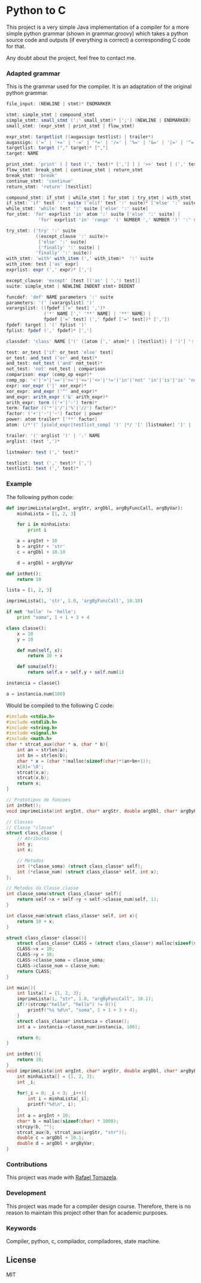 # Python to C

This project is a very simple Java implementation of a compiler for a more simple python grammar (shown in grammar.groovy) which takes a python source code and outputs (if everything is correct) a corresponding C code for that.

Any doubt about the project, feel free to contact me.

### Adapted grammar

This is the grammar used for the compiler. It is an adaptation of the original python grammar.

```groovy
file_input: (NEWLINE | stmt)* ENDMARKER

stmt: simple_stmt | compound_stmt
simple_stmt: small_stmt (';' small_stmt)* [';'] (NEWLINE | ENDMARKER)
small_stmt: (expr_stmt | print_stmt | flow_stmt)

expr_stmt: targetlist ((augassign testlist) | trailer*)
augassign: ('=' | '+=' | '-=' | '*=' | '/=' | '%=' | '&=' | '|=' | '^=')
targetlist: target ("," target)* [","]
target: NAME

print_stmt: 'print' ( [ test (',' test)* [','] ] | '>>' test [ (',' test)+ [','] ] )
flow_stmt: break_stmt | continue_stmt | return_stmt 
break_stmt: 'break'
continue_stmt: 'continue'
return_stmt: 'return' [testlist]

compound_stmt: if_stmt | while_stmt | for_stmt | try_stmt | with_stmt | funcdef | classdef
if_stmt: 'if' test ':' suite ('elif' test ':' suite)* ['else' ':' suite]
while_stmt: 'while' test ':' suite ['else' ':' suite]
for_stmt: 'for' exprlist 'in' atom ':' suite ['else' ':' suite] |
	  		'for' exprlist 'in' 'range' '(' NUMBER ',' NUMBER ')' ':' suite ['else' ':' suite] 

try_stmt: ('try' ':' suite
		   ((except_clause ':' suite)+
			['else' ':' suite]
			['finally' ':' suite] |
		   'finally' ':' suite))
with_stmt: 'with' with_item (',' with_item)*  ':' suite
with_item: test ['as' expr]
exprlist: expr (',' expr)* [',']

except_clause: 'except' [test [('as' | ',') test]]
suite: simple_stmt | NEWLINE INDENT stmt+ DEDENT

funcdef: 'def' NAME parameters ':' suite
parameters: '(' [varargslist] ')'
varargslist: ((fpdef ['=' test] ',')*
			  ('*' NAME [',' '**' NAME] | '**' NAME) |
			  fpdef ['=' test] (',' fpdef ['=' test])* [','])
fpdef: target | '(' fplist ')'
fplist: fpdef (',' fpdef)* [',']

classdef: 'class' NAME ['(' ([atom [',' atom]* | [testlist]) ] ')'] ':' suite

test: or_test ['if' or_test 'else' test]
or_test: and_test ('or' and_test)*
and_test: not_test ('and' not_test)*
not_test: 'not' not_test | comparison
comparison: expr (comp_op expr)*
comp_op: '<'|'>'|'=='|'>='|'<='|'<>'|'!='|'in'|'not' 'in'|'is'|'is' 'not'
expr: xor_expr ('|' xor_expr)*
xor_expr: and_expr ('^' and_expr)*
and_expr: arith_expr ('&' arith_expr)*
arith_expr: term (('+'|'-') term)*
term: factor (('*'|'/'|'%'|'//') factor)*
factor: ('+'|'-'|'~') factor | power
power: atom trailer* ['**' factor]
atom: (/*'(' [yield_expr|testlist_comp] ')' |*/ '[' [listmaker] ']' | '`' testlist1 '`' | NAME | NUMBER | STRING+)

trailer: '(' arglist ')' | '.' NAME
arglist: (test ',')*

listmaker: test (',' test)* 

testlist: test (',' test)* [',']
testlist1: test (',' test)*
```

### Example

The following python code:

```python
def imprimeLista(argInt, argStr, argDbl, argByFuncCall, argByVar):
	minhaLista = [1, 2, 3]

	for i in minhaLista:
		print i

	a = argInt + 10
	b = argStr + 'str'
	c = argDbl + 10.10

	d = argDbl + argByVar

def intRet():
	return 10

lista = [1, 2, 3]

imprimeLista(1, 'str', 1.0, 'argByFuncCall', 10.10)

if not 'hello' != 'hello':
	print "soma", 1 + 1 + 3 + 4

class classe():
	x = 10
	y = 10

	def num(self, x):
		return 10 + x

	def soma(self):
		return self.x + self.y + self.num(1)

instancia = classe()

a = instancia.num(100)
```

Would be compiled to the following C code:

```c
#include <stdio.h>
#include <stdlib.h>
#include <string.h>
#include <signal.h>
#include <math.h>
char * strcat_aux(char * a, char * b){
	int an = strlen(a);
	int bn = strlen(b);
	char * x = (char *)malloc(sizeof(char)*(an+bn+1));
	x[0]='\0';
	strcat(x,a);
	strcat(x,b);
	return x;
}

// Prototipos de funcoes
int intRet();
void imprimeLista(int argInt, char* argStr, double argDbl, char* argByFuncCall, double argByVar);

// Classes
// Classe "classe"
struct class_classe {
	// Atributos
	int y;
	int x;

	// Metodos
	int (*classe_soma) (struct class_classe* self);
	int (*classe_num) (struct class_classe* self, int x);
};

// Metodos da Classe classe
int classe_soma(struct class_classe* self){
	return self->x + self->y + self->classe_num(self, 1);
}

int classe_num(struct class_classe* self, int x){
	return 10 + x;
}

struct class_classe* classe(){
	struct class_classe* CLASS = (struct class_classe*) malloc(sizeof(struct class_classe));
	CLASS->x = 10;
	CLASS->y = 10;
	CLASS->classe_soma = classe_soma;
	CLASS->classe_num = classe_num;
	return CLASS;
}

int main(){
	int lista[] = {1, 2, 3};
	imprimeLista(1, "str", 1.0, "argByFuncCall", 10.1);
	if(!(strcmp("hello", "hello") != 0)){
		printf("%s %d\n", "soma", 1 + 1 + 3 + 4);
	}
	struct class_classe* instancia = classe();
	int a = instancia->classe_num(instancia, 100);

	return 0;
}

int intRet(){
	return 10;
}
void imprimeLista(int argInt, char* argStr, double argDbl, char* argByFuncCall, double argByVar){
	int minhaLista[] = {1, 2, 3};
	int _i;
	
	for(_i = 0; _i < 3; _i++){
		int i = minhaLista[_i];
		printf("%d\n", i);
	}
	int a = argInt + 10;
	char* b = malloc(sizeof(char) * 1000);
	strcpy(b, "");
	strcat_aux(b, strcat_aux(argStr, "str"));
	double c = argDbl + 10.1;
	double d = argDbl + argByVar;
}
```

### Contributions
This project was made with [Rafael Tomazela](https://github.com/sohakes).

### Development

This project was made for a compiler design course. Therefore, there is no reason to maintain this project other than for academic purposes.

### Keywords

Compiler, python, c, compilador, compiladores, state machine.

License
----

MIT
